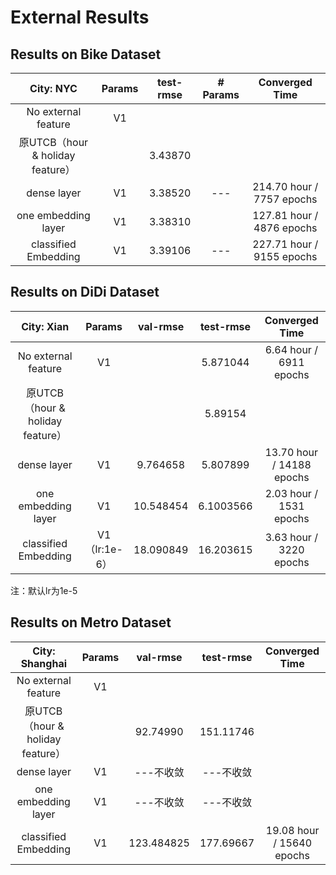 # External Results

## Results on Bike Dataset

|          **City: NYC**           | Params | test-rmse | # Params |      Converged Time       |
| :------------------------------: | :----: | :-------: | :------: | :-----------------------: |
|       No external feature        |   V1   |           |          |                           |
| 原UTCB（hour & holiday feature） |        |  3.43870  |          |                           |
|           dense layer            |   V1   |  3.38520  |   ---    | 214.70 hour / 7757 epochs |
|       one embedding layer        |   V1   |  3.38310  |          | 127.81 hour / 4876 epochs |
|       classified Embedding       |   V1   |  3.39106  |   ---    | 227.71 hour / 9155 epochs |

## Results on DiDi Dataset

|          **City: Xian**          |    Params     | val-rmse  | test-rmse |      Converged Time       |
| :------------------------------: | :-----------: | :-------: | :-------: | :-----------------------: |
|       No external feature        |      V1       |           | 5.871044  |  6.64 hour / 6911 epochs  |
| 原UTCB（hour & holiday feature） |               |           |  5.89154  |                           |
|           dense layer            |      V1       | 9.764658  | 5.807899  | 13.70 hour / 14188 epochs |
|       one embedding layer        |      V1       | 10.548454 | 6.1003566 |  2.03 hour / 1531 epochs  |
|       classified Embedding       | V1（lr:1e-6） | 18.090849 | 16.203615 |  3.63 hour / 3220 epochs  |

注：默认lr为1e-5



## Results on Metro Dataset

|        **City: Shanghai**        | Params |  val-rmse  | test-rmse |      Converged Time       |
| :------------------------------: | :----: | :--------: | :-------: | :-----------------------: |
|       No external feature        |   V1   |            |           |                           |
| 原UTCB（hour & holiday feature） |        |  92.74990  | 151.11746 |                           |
|           dense layer            |   V1   | ---不收敛  | ---不收敛 |                           |
|       one embedding layer        |   V1   | ---不收敛  | ---不收敛 |                           |
|       classified Embedding       |   V1   | 123.484825 | 177.69667 | 19.08 hour / 15640 epochs |